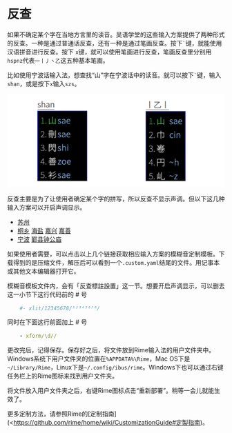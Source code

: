 # 反查

如果不确定某个字在当地方言里的读音。吴语学堂的这些输入方案提供了两种形式的反查。一种是通过普通话反查，还有一种是通过笔画反查。按下`` ` ``键，就能使用汉语拼音进行反查。按下 `x`键，就可以使用笔画进行反查，笔画反查里分别用`hspnz`代表`一丨丿丶乙`这五种基本笔画。

比如使用宁波话输入法，想查找“山”字在宁波话中的读音。就可以按下`` ` ``键，输入`shan`，或是按下`x`输入`szs`。

![反查](反查.assets/反查.png)

反查主要是为了让使用者确定某个字的拼写，所以反查不显示声调。但以下这几种输入方案可以开启声调显示。

- [苏州](https://gist.github.com/shinzoqchiuq/8be2df56d04688445ada5f348fe61f68/archive/16f4429c13da1ea75f4059be21010a18daa4df95.zip)
- [桐乡](https://gist.github.com/shinzoqchiuq/4420f5e672452d599a6c66d9f4f361e9/archive/e6d94f9f5c474f0ec10d6a26c55f51495e2f4fce.zip) [海盐](https://gist.github.com/shinzoqchiuq/c58f25754e7f3b5cac9f1956f4321a22/archive/d108ffff671e0179f9fd9e5e754a45d2fb41c452.zip) [嘉兴](https://gist.github.com/shinzoqchiuq/2dc859c9e217f712b1db10b9c2717781/archive/a185d26b3571408e6f6994e90126a6f09e25ac05.zip) [嘉善](https://gist.github.com/shinzoqchiuq/f650afa63fada227fc07f8150c161987/archive/1e090f01694a4b2e43db02464709725ba62bbdb5.zip)
- [宁波](https://gist.github.com/shinzoqchiuq/bec778d687f54140d9c92c301e5b3dcc/archive/c926f79afbb66aaac21d9fe06066aacfdde119f9.zip) [鄞县钟公庙](https://gist.github.com/shinzoqchiuq/16b8e0c521371decaf94df969bbe1e1e/archive/cfabeba73964e3ba37b43709141a1153342925b2.zip)

如果使用者需要，可以点击以上几个链接获取相应输入方案的模糊音定制模板。下载得到的是压缩文件，解压后可以看到一个`.custom.yaml`结尾的文件。用记事本或其他文本编辑器打开它。

模糊音模板文件内，会有「反查標註設置」这一节。想要开启声调显示，可以删去这一小节下这行代码前的 # 号
````yaml
    #- xlit/12345678/¹²³⁴⁵⁶⁷⁸/
````
同时在下面这行前面加上 # 号
````yaml
    - xform/\d//
````
更改完后，记得保存。保存好之后，将文件放到Rime输入法的用户文件夹中。Windows系统下用户文件夹的位置在`%APPDATA%\Rime`，Mac OS下是`~/Library/Rime`，Linux下是`~/.config/ibus/rime`。Windows下也可以通过右键任务栏上的Rime图标来找到用户文件夹。

将文件放入用户文件夹之后，右键Rime图标点击“重新部署”。稍等一会儿就能生效了。

更多定制方法，请参照Rime的[定制指南](<https://github.com/rime/home/wiki/CustomizationGuide#定製指南)。
